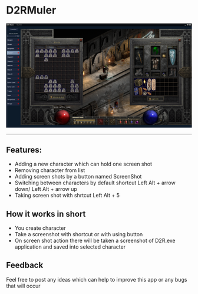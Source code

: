 # D2RMuler

![alt text](https://github.com/Morph21/D2RMuler/blob/main/Readmd/main%20app%20screenshot.png?raw=true)

***

## Features:

* Adding a new character which can hold one screen shot
* Removing character from list
* Adding screen shots by a button named ScreenShot
* Switching between characters by default shortcut Left Alt + arrow down/ Left Alt + arrow up
* Taking screen shot with shrtcut Left Alt + 5


## How it works in short
* You create character
* Take a screenshot with shortcut or with using button
* On screen shot action there will be taken a screenshot of D2R.exe application and saved into selected character

## Feedback

Feel free to post any ideas which can help to improve this app or any bugs that will occur